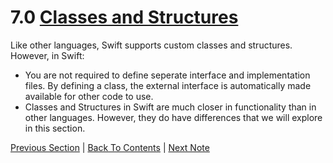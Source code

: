 # 7.0 [Classes and Structures](https://developer.apple.com/library/content/documentation/Swift/Conceptual/Swift_Programming_Language/ClassesAndStructures.html#//apple_ref/doc/uid/TP40014097-CH13-ID82)

Like other languages, Swift supports custom classes and structures. However, in Swift:
* You are not required to define seperate interface and implementation files. By defining a class, the external interface is automatically made available for other code to use.
* Classes and Structures in Swift are much closer in functionality than in other languages. However, they do have differences that we will explore in this section.

[Previous Section](../6%20-%20Functions/6.1%20-%20Argument%20Labels%20and%20Parameter%20Names.md) | [Back To Contents](https://github.com/Firanus/swift-language-guide-notes) |  [Next Note](../7%20-%20Classes%20and%20Structures/7.1%20-%20Comparing%20Classes%20and%20Structures.md)